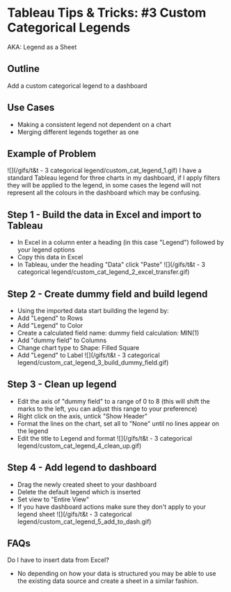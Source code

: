 # Tableau Tips & Tricks: #3 Custom Categorical Legends
AKA: Legend as a Sheet

## Outline

Add a custom categorical legend to a dashboard

## Use Cases
- Making a consistent legend not dependent on a chart
- Merging different legends together as one

## Example of Problem
![](/gifs/t&t - 3 categorical legend/custom_cat_legend_1.gif)
I have a standard Tableau legend for three charts in my dashboard, if I apply filters they will be applied to the legend, in some cases the legend will not represent all the colours in the dashboard which may be confusing. 

## Step 1 - Build the data in Excel and import to Tableau
- In Excel in a column enter a heading (in this case "Legend") followed by your legend options
- Copy this data in Excel
- In Tableau, under the heading "Data" click "Paste" 
![](/gifs/t&t - 3 categorical legend/custom_cat_legend_2_excel_transfer.gif)


## Step 2 - Create dummy field and build legend
- Using the imported data start building the legend by:
- Add "Legend" to Rows
- Add "Legend" to Color
- Create a calculated field
     name: dummy field
     calculation: MIN(1)
- Add "dummy field" to Columns
- Change chart type to Shape: Filled Square
- Add "Legend" to Label 
![](/gifs/t&t - 3 categorical legend/custom_cat_legend_3_build_dummy_field.gif)


## Step 3 - Clean up legend
- Edit the axis of "dummy field" to a range of 0 to 8 (this will shift the marks to the left, you can adjust this range to your preference)
- Right click on the axis, untick "Show Header"
- Format the lines on the chart, set all to "None" until no lines appear on the legend 
- Edit the title to Legend and format
![](/gifs/t&t - 3 categorical legend/custom_cat_legend_4_clean_up.gif)


## Step 4 - Add legend to dashboard
- Drag the newly created sheet to your dashboard
- Delete the default legend which is inserted
- Set view to "Entire View"
- If you have dashboard actions make sure they don't apply to your legend sheet
![](/gifs/t&t - 3 categorical legend/custom_cat_legend_5_add_to_dash.gif)


## FAQs

Do I have to insert data from Excel?

- No depending on how your data is structured you may be able to use the existing data source and create a sheet in a similar fashion. 
